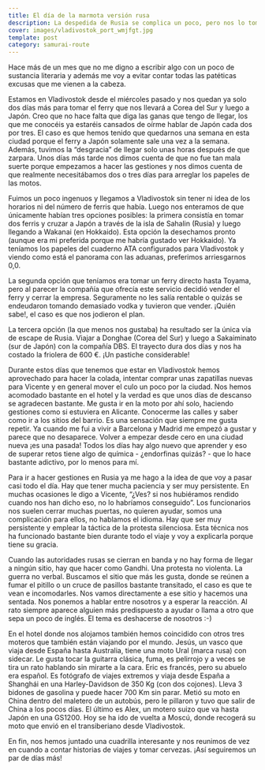 ```yaml
---
title: El día de la marmota versión rusa
description: La despedida de Rusia se complica un poco, pero nos lo tomamos con paciencia y todo el buen humor que sea posible
cover: images/vladivostok_port_wmjfgt.jpg
template: post
category: samurai-route
---
```


Hace más de un mes que no me digno a escribir algo con un poco de sustancia literaria y además me voy a evitar contar todas las patéticas excusas que me vienen a la cabeza.

Estamos en Vladivostok desde el miércoles pasado y nos quedan ya solo dos días más para tomar el ferry que nos llevará a Corea del Sur y luego a Japón. Creo que no hace falta que diga las ganas que tengo de llegar, los que me conocéis ya estaréis cansados de oírme hablar de Japón cada dos por tres. El caso es que hemos tenido que quedarnos una semana en esta ciudad porque el ferry a Japón solamente sale una vez a la semana. Además, tuvimos la “desgracia” de llegar solo unas horas después de que zarpara. Unos días más tarde nos dimos cuenta de que no fue tan mala suerte porque empezamos a hacer las gestiones y nos dimos cuenta de que realmente necesitábamos dos o tres días para arreglar los papeles de las motos.

Fuimos un poco ingenuos y llegamos a Vladivostok sin tener ni idea de los horarios ni del número de ferris que había. Luego nos enteramos de que únicamente habían tres opciones posibles: la primera consistía en tomar dos ferris y cruzar a Japón a través de la isla de Sahalin (Rusia) y luego llegando a Wakanai (en Hokkaido). Esta opción la desechamos pronto (aunque era mi preferida porque me habría gustado ver Hokkaido). Ya teníamos los papeles del cuaderno ATA configurados para Vladivostok y viendo como está el panorama con las aduanas, preferimos arriesgarnos 0,0.

La segunda opción que teníamos era tomar un ferry directo hasta Toyama, pero al parecer la compañía que ofrecía este servicio decidió vender el ferry y cerrar la empresa. Seguramente no les salía rentable o quizás se endeudaron tomando demasiado vodka y tuvieron que vender. ¡Quién sabe!, el caso es que nos jodieron el plan.

La tercera opción (la que menos nos gustaba) ha resultado ser la única vía de escape de Rusia. Viajar a Donghae (Corea del Sur) y luego a Sakaiminato (sur de Japón) con la compañía DBS. El trayecto dura dos días y nos ha costado la friolera de 600 €. ¡Un pastiche considerable!

Durante estos días que tenemos que estar en Vladivostok hemos aprovechado para hacer la colada, intentar comprar unas zapatillas nuevas para Vicente y en general mover el culo un poco por la ciudad. Nos hemos acomodado bastante en el hotel y la verdad es que unos días de descanso se agradecen bastante. Me gusta ir en la moto por ahí solo, haciendo gestiones como si estuviera en Alicante. Conocerme las calles y saber como ir a los sitios del barrio. Es una sensación que siempre me gusta repetir. Ya cuando me fui a vivir a Barcelona y Madrid me empezó a gustar y parece que no desaparece. Volver a empezar desde cero en una ciudad nueva ¡es una pasada! Todos los días hay algo nuevo que aprender y eso de superar retos tiene algo de química - ¿endorfinas quizás? - que lo hace bastante adictivo, por lo menos para mí.

Para ir a hacer gestiones en Rusia ya me hago a la idea de que voy a pasar casi todo el día. Hay que tener mucha paciencia y ser muy persistente. En muchas ocasiones le digo a Vicente, “¿Ves? si nos hubiéramos rendido cuando nos han dicho eso, no lo habríamos conseguido”. Los funcionarios nos suelen cerrar muchas puertas, no quieren ayudar, somos una complicación para ellos, no hablamos el idioma. Hay que ser muy persistente y emplear la táctica de la protesta silenciosa. Esta técnica nos ha funcionado bastante bien durante todo el viaje y voy a explicarla porque tiene su gracia.

Cuando las autoridades rusas se cierran en banda y no hay forma de llegar a ningún sitio, hay que hacer como Gandhi. Una protesta no violenta. La guerra no verbal. Buscamos el sitio que más les gusta, donde se reúnen a fumar el pitillo o un cruce de pasillos bastante transitado, el caso es que te vean e incomodarles. Nos vamos directamente a ese sitio y hacemos una sentada. Nos ponemos a hablar entre nosotros y a esperar la reacción. Al rato siempre aparece alguien más predispuesto a ayudar o llama a otro que sepa un poco de inglés. El tema es deshacerse de nosotros :-)

En el hotel donde nos alojamos también hemos coincidido con otros tres moteros que también están viajando por el mundo. Jesús, un vasco que viaja desde España hasta Australia, tiene una moto Ural (marca rusa) con sidecar. Le gusta tocar la guitarra clásica, fuma, es pelirrojo y a veces se tira un rato hablando sin mirarte a la cara. Eric es francés, pero su abuelo era español. Es fotógrafo de viajes extremos y viaja desde España a Shanghái en una Harley-Davidson de 350 Kg (con dos cojones). Lleva 3 bidones de gasolina y puede hacer 700 Km sin parar. Metió su moto en China dentro del maletero de un autobús, pero le pillaron y tuvo que salir de China a los pocos días. El último es Alex, un motero suizo que va hasta Japón en una GS1200. Hoy se ha ido de vuelta a Moscú, donde recogerá su moto que envió en el transiberiano desde Vladivostok.

En fin, nos hemos juntado una cuadrilla interesante y nos reunimos de vez en cuando a contar historias de viajes y tomar cervezas. ¡Así seguiremos un par de días más!
